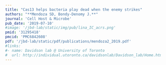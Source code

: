 ```yaml
---
title: "Cas13 helps bacteria play dead when the enemy strikes"
authors: "**Mendoza SD, Bondy-Denomy J.**"
journal: 'Cell Host & Microbe'
pub_date: '2019-07-10'
#image: '/jbd-lab/static/img/pub/lina_IC_acrs.png'
pmid: '31295418'
pmcid: 'PMC6842608'
pdf: '/jbd-lab/static/pdf/publications/mendoza2_2019.pdf'
#links:
#- name: Davidson lab @ University of Toronto
#  url: http://individual.utoronto.ca/davidsonlab/Davidson_lab/Home.html
---
```

